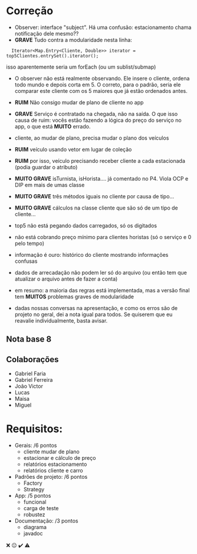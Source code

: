# Correção

  - Observer: interface "subject". Há uma confusão: estacionamento chama notificação dele mesmo??
  - **GRAVE** Tudo contra a modularidade nesta linha:

```
  Iterator<Map.Entry<Cliente, Double>> iterator = top5Clientes.entrySet().iterator();
```

isso aparentemente seria um forEach (ou um sublist/submap)

  - O observer não está realmente observando. Ele insere o cliente, ordena todo mundo e depois corta em 5. O correto, para o padrão, seria ele comparar este cliente com os 5 maiores que já estão ordenados antes.

  - **RUIM** Não consigo mudar de plano de cliente no app
  - **GRAVE** Serviço é contratado na chegada, não na saída. O que isso causa de ruim: vocês estão fazendo a lógica do preço do serviço no app, o que está **MUITO** errado.

  - cliente, ao mudar de plano, precisa mudar o plano dos veículos
  - **RUIM** veículo usando vetor em lugar de coleção
  - **RUIM** por isso, veículo precisando receber cliente a cada estacionada (podia guardar o atributo)
  - **MUITO GRAVE** isTurnista, isHorista.... já comentado no P4. Viola OCP e DIP em mais de umas classe
  - **MUITO GRAVE** três métodos iguais no cliente por causa de tipo... 
  - **MUITO GRAVE** cálculos na classe cliente que são só de um tipo de cliente... 
    

  - top5 não está pegando dados carregados, só os digitados
  - não está cobrando preço mínimo para clientes horistas (só o serviço e 0 pelo tempo)
  - informação é ouro: histórico do cliente mostrando informações confusas
  - dados de arrecadação não podem ler só do arquivo (ou então tem que atualizar o arquivo antes de fazer a conta)

  - em resumo: a maioria das regras está implementada, mas a versão final tem **MUITOS** problemas graves de modularidade

  - dadas nossas conversas na apresentação, e como os erros são de projeto no geral, dei a nota igual para todos. Se quiserem que eu reavalie individualmente, basta avisar. 

## Nota base 8 

## Colaborações
  - Gabriel Faria
  - Gabriel Ferreira
  - João Victor
  - Lucas
  - Maisa 
  - Miguel
    


# Requisitos:
  - Gerais: /6 pontos
    - cliente mudar de plano
    - estacionar e cálculo de preço
    - relatórios estacionamento
    - relatórios cliente e carro
  - Padrões de projeto: /6 pontos
    - Factory 
    - Strategy
  - App: /5 pontos
    - funcional 
    - carga de teste
    - robustez
  - Documentação: /3 pontos
    - diagrama 
    - javadoc 


❌
😐
✔️
⚠️